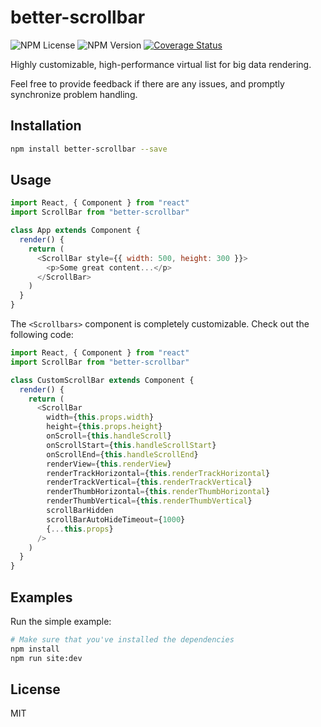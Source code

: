# better-scrollbar

![NPM License](https://img.shields.io/npm/l/better-scrollbar)
![NPM Version](https://img.shields.io/npm/v/better-scrollbar)
[![Coverage Status](https://coveralls.io/repos/github/kampiu/better-scrollbar/badge.svg?branch=release)](https://coveralls.io/github/kampiu/better-scrollbar?branch=release)

Highly customizable, high-performance virtual list for big data rendering.

Feel free to provide feedback if there are any issues, and promptly synchronize problem handling.

## Installation
```bash
npm install better-scrollbar --save
```

## Usage

```javascript
import React, { Component } from "react"
import ScrollBar from "better-scrollbar"

class App extends Component {
  render() {
    return (
      <ScrollBar style={{ width: 500, height: 300 }}>
        <p>Some great content...</p>
      </ScrollBar>
    )
  }
}
```

The `<Scrollbars>` component is completely customizable. Check out the following code:

```javascript
import React, { Component } from "react"
import ScrollBar from "better-scrollbar"

class CustomScrollBar extends Component {
  render() {
    return (
      <ScrollBar
        width={this.props.width}
        height={this.props.height}
        onScroll={this.handleScroll}
        onScrollStart={this.handleScrollStart}
        onScrollEnd={this.handleScrollEnd}
        renderView={this.renderView}
        renderTrackHorizontal={this.renderTrackHorizontal}
        renderTrackVertical={this.renderTrackVertical}
        renderThumbHorizontal={this.renderThumbHorizontal}
        renderThumbVertical={this.renderThumbVertical}
        scrollBarHidden
        scrollBarAutoHideTimeout={1000}
        {...this.props}
      />
    )
  }
}
```

## Examples

Run the simple example:
```bash
# Make sure that you've installed the dependencies
npm install
npm run site:dev
```


## License

MIT
